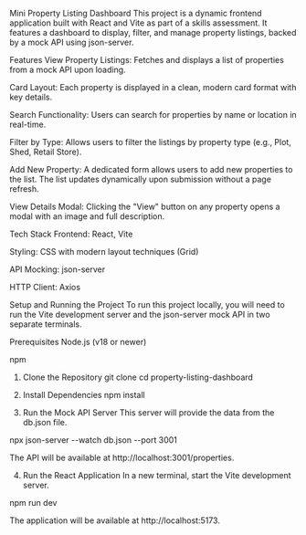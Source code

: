 Mini Property Listing Dashboard
This project is a dynamic frontend application built with React and Vite as part of a skills assessment. It features a dashboard to display, filter, and manage property listings, backed by a mock API using json-server.

Features
View Property Listings: Fetches and displays a list of properties from a mock API upon loading.

Card Layout: Each property is displayed in a clean, modern card format with key details.

Search Functionality: Users can search for properties by name or location in real-time.

Filter by Type: Allows users to filter the listings by property type (e.g., Plot, Shed, Retail Store).

Add New Property: A dedicated form allows users to add new properties to the list. The list updates dynamically upon submission without a page refresh.

View Details Modal: Clicking the "View" button on any property opens a modal with an image and full description.

Tech Stack
Frontend: React, Vite

Styling: CSS with modern layout techniques (Grid)

API Mocking: json-server

HTTP Client: Axios

Setup and Running the Project
To run this project locally, you will need to run the Vite development server and the json-server mock API in two separate terminals.

Prerequisites
Node.js (v18 or newer)

npm

1. Clone the Repository
git clone <your-repo-url>
cd property-listing-dashboard

2. Install Dependencies
npm install

3. Run the Mock API Server
This server will provide the data from the db.json file.

npx json-server --watch db.json --port 3001

The API will be available at http://localhost:3001/properties.

4. Run the React Application
In a new terminal, start the Vite development server.

npm run dev

The application will be available at http://localhost:5173.

